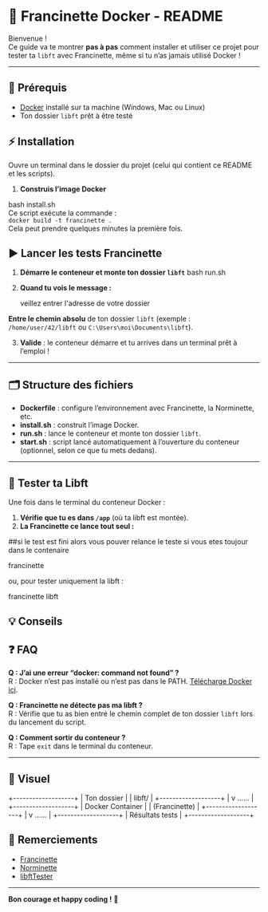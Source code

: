 # 🚀 Francinette Docker - README

Bienvenue !  
Ce guide va te montrer **pas à pas** comment installer et utiliser ce projet pour tester ta `libft` avec Francinette, même si tu n’as jamais utilisé Docker !

---

## 🧰 Prérequis

- [Docker](https://docs.docker.com/get-docker/) installé sur ta machine (Windows, Mac ou Linux)
- Ton dossier `libft` prêt à être testé

## ⚡️ Installation

Ouvre un terminal dans le dossier du projet (celui qui contient ce README et les scripts).

1. **Construis l’image Docker**


 bash install.sh  
Ce script exécute la commande :  
`docker build -t francinette .`  
  Cela peut prendre quelques minutes la première fois.

## ▶️ Lancer les tests Francinette
   
1. **Démarre le conteneur et monte ton dossier `libft`**
    bash run.sh
2. **Quand tu vois le message :**

    veillez entrer l'adresse de votre dossier

**Entre le chemin absolu** de ton dossier `libft` (exemple : `/home/user/42/libft` ou `C:\Users\moi\Documents\libft`).

3. **Valide** : le conteneur démarre et tu arrives dans un terminal prêt à l’emploi !

---

## 🗂️ Structure des fichiers

- **Dockerfile** : configure l’environnement avec Francinette, la Norminette, etc.
- **install.sh** : construit l’image Docker.
- **run.sh** : lance le conteneur et monte ton dossier `libft`.
- **start.sh** : script lancé automatiquement à l’ouverture du conteneur (optionnel, selon ce que tu mets dedans).

---

## 🧪 Tester ta Libft

Une fois dans le terminal du conteneur Docker :

1. **Vérifie que tu es dans `/app`** (où ta libft est montée).
2. **La Francinette ce lance tout seul :**

##si le test est fini alors vous pouver relance le teste si vous etes toujour dans le contenaire 

  francinette


ou, pour tester uniquement la libft :

francinette libft

## 💡 Conseils

## ❓ FAQ

**Q : J’ai une erreur “docker: command not found” ?**  
R : Docker n’est pas installé ou n’est pas dans le PATH. [Télécharge Docker ici](https://docs.docker.com/get-docker/).

**Q : Francinette ne détecte pas ma libft ?**  
R : Vérifie que tu as bien entré le chemin complet de ton dossier `libft` lors du lancement du script.

**Q : Comment sortir du conteneur ?**  
R : Tape `exit` dans le terminal du conteneur.

---

## 🎨 Visuel

+-------------------+
| Ton dossier       |
| libft/            |
+-------------------+
|   v ......        |
+-------------------+
| Docker Container  |
| (Francinette)     |
+-------------------+
|    v ......       |
+-------------------+
| Résultats tests   |
+-------------------+

## 🤝 Remerciements

- [Francinette](https://github.com/xicodomingues/francinette)
- [Norminette](https://github.com/42Paris/norminette)
- [libftTester](https://github.com/Tripouille/libftTester)

---

**Bon courage et happy coding !** 🚀

